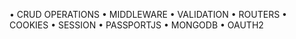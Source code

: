 • CRUD OPERATIONS 
• MIDDLEWARE 
• VALIDATION
• ROUTERS 
• COOKIES 
• SESSION 
• PASSPORTJS 
• MONGODB
• OAUTH2
